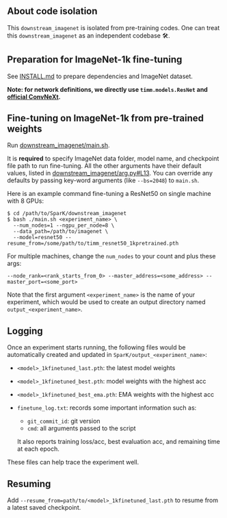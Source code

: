 ## About code isolation

This `downstream_imagenet` is isolated from pre-training codes. One can treat this `downstream_imagenet` as an independent codebase 🛠️.


## Preparation for ImageNet-1k fine-tuning

See [INSTALL.md](https://github.com/keyu-tian/SparK/blob/main/INSTALL.md) to prepare dependencies and ImageNet dataset.

**Note: for network definitions, we directly use `timm.models.ResNet` and [official ConvNeXt](https://github.com/facebookresearch/ConvNeXt/blob/048efcea897d999aed302f2639b6270aedf8d4c8/models/convnext.py).**


## Fine-tuning on ImageNet-1k from pre-trained weights

Run [downstream_imagenet/main.sh](https://github.com/keyu-tian/SparK/blob/main/downstream_imagenet/main.sh).

It is **required** to specify ImageNet data folder, model name, and checkpoint file path to run fine-tuning.
All the other arguments have their default values, listed in [downstream_imagenet/arg.py#L13](https://github.com/keyu-tian/SparK/blob/main/downstream_imagenet/arg.py#L13).
You can override any defaults by passing key-word arguments (like `--bs=2048`) to `main.sh`.


Here is an example command fine-tuning a ResNet50 on single machine with 8 GPUs:
```shell script
$ cd /path/to/SparK/downstream_imagenet
$ bash ./main.sh <experiment_name> \
  --num_nodes=1 --ngpu_per_node=8 \
  --data_path=/path/to/imagenet \
  --model=resnet50 --resume_from=/some/path/to/timm_resnet50_1kpretrained.pth
```

For multiple machines, change the `num_nodes` to your count and plus these args:
```shell script
--node_rank=<rank_starts_from_0> --master_address=<some_address> --master_port=<some_port>
```

Note that the first argument `<experiment_name>` is the name of your experiment, which would be used to create an output directory named `output_<experiment_name>`.


## Logging

Once an experiment starts running, the following files would be automatically created and updated in `SparK/output_<experiment_name>`:

- `<model>_1kfinetuned_last.pth`: the latest model weights
- `<model>_1kfinetuned_best.pth`: model weights with the highest acc
- `<model>_1kfinetuned_best_ema.pth`: EMA weights with the highest acc
- `finetune_log.txt`: records some important information such as:
    - `git_commit_id`: git version
    - `cmd`: all arguments passed to the script
    
    It also reports training loss/acc, best evaluation acc, and remaining time at each epoch.

These files can help trace the experiment well.


## Resuming

Add `--resume_from=path/to/<model>_1kfinetuned_last.pth` to resume from a latest saved checkpoint.
